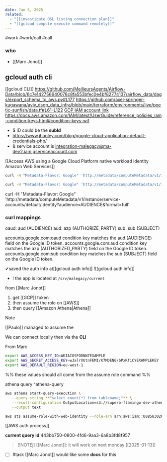 ```yaml
---
date: Jan 5, 2025
related:
  - "[[investigate QSL listing connection plan]]"
  - "[[gcloud compute execute command remotely]]"
---
```

#work #work/call #call

### who
- [[Marc Jonot]]

## gcloud auth cli

[[gcloud CLI]]
https://github.com/MeilleursAgents/Airflow-Data/blob/6c7e142756640078c8fa553bfec0e4bf82774137/airflow_data/dags/export_schema_to_aws.py#L177
https://github.com/axel-springer-kugawana/aviv_dsgp_data_infra/blob/main/terraform/environments/live/poetic-sunfish/data.tf#L61-L122
[GCP IAM  account link ](https://console.cloud.google.com/iam-admin/iam?authuser=1&inv=1&invt=AbmevQ&project=ma-dev2)
https://docs.aws.amazon.com/IAM/latest/UserGuide/reference_policies_iam-condition-keys.html#condition-keys-wif

- $ ID could be the **subId**
- https://www.jhanley.com/blog/google-cloud-application-default-credentials-php/
- & service account is  integration-malegacy@ma-dev2.iam.gserviceaccount.com 

[[Access AWS using a Google Cloud Platform native workload identity  Amazon Web Services]]

```bash
curl -H "Metadata-Flavor: Google" 'http://metadata/computeMetadata/v1/instance/service-accounts/default/identity?audience=AUDIENCE&format=FORMAT&licenses=LICENSES'

curl -H "Metadata-Flavor: Google" 'http://metadata/computeMetadata/v1/instance/service-accounts/default/identity?audience=AUDIENCE&format=full'
```


curl -H "Metadata-Flavor: Google" 'http://metadata/computeMetadata/v1/instance/service-accounts/default/identity?audience=AUDIENCE&format=full'

### curl mappings

oaud: aud (AUDIENCE)
aud: azp (AUTHORIZE_PARTY)
sub: sub (SUBJECT)

accounts.google.com:oaud condition key matches the aud (AUDIENCE) field on the Google ID token.
accounts.google.com:aud condition key matches the azp (AUTHORIZED_PARTY) field on the Google ID token.
accounts.google.com:sub condition key matches the sub (SUBJECT) field on the Google ID token.

✔saved the auth info  at[[gcloud auth info]]
![[gcloud auth info]]

- ! the app is located at `/srv/malegacy/current`

from [[Marc Jonot]]
1. get [[GCP]] token
2. then assume the role on [[AWS]]
3. then query [[Amazon Athena|Athena]]

> [!NOTE]
> [[Paulo]] managed to assume the 

We can connect locally then via the **CLI**

From Marc
```bash
export AWS_ACCESS_KEY_ID=AKIAIOSFODNN7EXAMPLE
export AWS_SECRET_ACCESS_KEY=wJalrXUtnFEMI/K7MDENG/bPxRfiCYEXAMPLEKEY
export AWS_DEFAULT_REGION=eu-west-1
```
%% these values should all come from the assume role command %%

athena query ^athena-query
```bash
aws athena start-query-execution \
   --query-string **"select count(*) from tablename;"** \
   --result-configuration OutputLocation=s3://superb-flamingo-dev-athena/qsl-boost-gcp-role/ \
   --output text
```

```bash
aws sts assume-role-with-web-identity --role-arn arn:aws:iam::008583020256:role/qsl-boost-gcp-role --role-session-name test --web-identity-token $GCP_TOKEN 
```

[[AWS auth process]]

**current query id**
443bb750-0800-4fd6-9aa3-6a8b3fd8f957

> [!NOTEj] [[Marc Jonot]]: it will work on next monday [[2025-01-13]]

- [ ] #task [[Marc Jonot]] would like some **docs** for this
